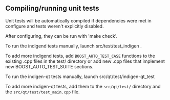 Compiling/running unit tests
------------------------------------

Unit tests will be automatically compiled if dependencies were met in configure
and tests weren't explicitly disabled.

After configuring, they can be run with 'make check'.

To run the indigend tests manually, launch src/test/test_indigen .

To add more indigend tests, add `BOOST_AUTO_TEST_CASE` functions to the existing
.cpp files in the test/ directory or add new .cpp files that
implement new BOOST_AUTO_TEST_SUITE sections.

To run the indigen-qt tests manually, launch src/qt/test/indigen-qt_test

To add more indigen-qt tests, add them to the `src/qt/test/` directory and
the `src/qt/test/test_main.cpp` file.
